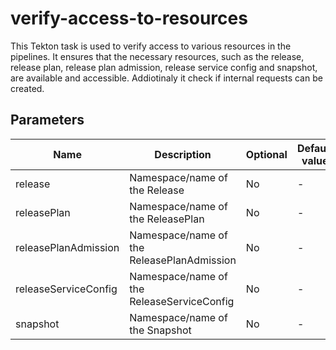# verify-access-to-resources

This Tekton task is used to verify access to various resources in the pipelines. It ensures that the necessary resources, such as the release, release plan, release plan admission, release service config and snapshot, are available and accessible. Addiotinaly it check if internal requests can be created.

## Parameters

| Name                 | Description                                        | Optional | Default value |
|----------------------|----------------------------------------------------|----------|---------------|
| release              | Namespace/name of the Release                      | No       | -             |
| releasePlan          | Namespace/name of the ReleasePlan                  | No       | -             |
| releasePlanAdmission | Namespace/name of the ReleasePlanAdmission         | No       | -             |
| releaseServiceConfig | Namespace/name of the ReleaseServiceConfig         | No       | -             |
| snapshot             | Namespace/name of the Snapshot                     | No       | -             |